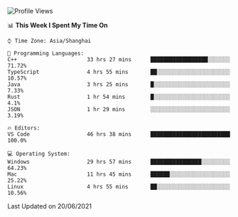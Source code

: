 <!--START_SECTION:waka-->
![Profile Views](http://img.shields.io/badge/Profile%20Views-6-blue)

📊 **This Week I Spent My Time On** 

```text
⌚︎ Time Zone: Asia/Shanghai

💬 Programming Languages: 
C++                      33 hrs 27 mins      ██████████████████░░░░░░░   71.72% 
TypeScript               4 hrs 55 mins       ██░░░░░░░░░░░░░░░░░░░░░░░   10.57% 
Java                     3 hrs 25 mins       █░░░░░░░░░░░░░░░░░░░░░░░░   7.33% 
Rust                     1 hr 54 mins        █░░░░░░░░░░░░░░░░░░░░░░░░   4.1% 
JSON                     1 hr 29 mins        ░░░░░░░░░░░░░░░░░░░░░░░░░   3.19%

🔥 Editors: 
VS Code                  46 hrs 38 mins      █████████████████████████   100.0%

💻 Operating System: 
Windows                  29 hrs 57 mins      ████████████████░░░░░░░░░   64.23% 
Mac                      11 hrs 45 mins      ██████░░░░░░░░░░░░░░░░░░░   25.22% 
Linux                    4 hrs 55 mins       ██░░░░░░░░░░░░░░░░░░░░░░░   10.56%

```


 Last Updated on 20/06/2021
<!--END_SECTION:waka-->
